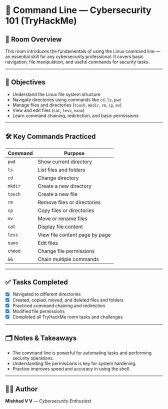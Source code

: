# 📂 Command Line — Cybersecurity 101 (TryHackMe)

## 📌 Room Overview
This room introduces the fundamentals of using the Linux command line — an essential skill for any cybersecurity professional. It covers basic navigation, file manipulation, and useful commands for security tasks.

---

## 🎯 Objectives
- Understand the Linux file system structure
- Navigate directories using commands like `cd`, `ls`, `pwd`
- Manage files and directories (`touch`, `mkdir`, `rm`, `cp`, `mv`)
- View and edit files (`cat`, `less`, `nano`)
- Learn command chaining, redirection, and basic permissions

---

## 🛠️ Key Commands Practiced

| Command | Purpose |
| ------- | ------- |
| `pwd` | Show current directory |
| `ls` | List files and folders |
| `cd` | Change directory |
| `mkdir` | Create a new directory |
| `touch` | Create a new file |
| `rm` | Remove files or directories |
| `cp` | Copy files or directories |
| `mv` | Move or rename files |
| `cat` | Display file content |
| `less` | View file content page by page |
| `nano` | Edit files |
| `chmod` | Change file permissions |
| `&&` | Chain multiple commands |

---

## ✅ Tasks Completed
- [x] Navigated to different directories
- [x] Created, copied, moved, and deleted files and folders
- [x] Practiced command chaining and redirection
- [x] Modified file permissions
- [x] Completed all TryHackMe room tasks and challenges

---


## 🗂️ Notes & Takeaways
- The command line is powerful for automating tasks and performing security operations.
- Understanding file permissions is key for system hardening.
- Practice improves speed and accuracy in using the shell.

---


## 👨‍💻 Author
**Mishhad V V** — *Cybersecurity Enthusiast*



